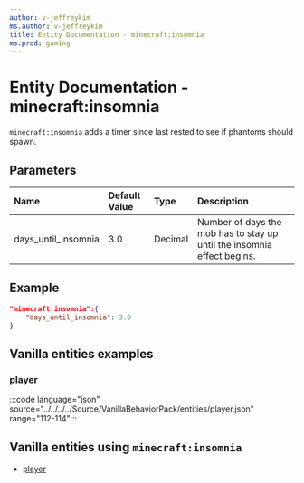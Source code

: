 ```yaml
---
author: v-jeffreykim
ms.author: v-jeffreykim
title: Entity Documentation - minecraft:insomnia
ms.prod: gaming
---
```


# Entity Documentation - minecraft:insomnia

`minecraft:insomnia` adds a timer since last rested to see if phantoms should spawn.

## Parameters

|Name |Default Value  |Type  |Description  |
|:----------|:----------|:----------|:----------|
| days_until_insomnia| 3.0| Decimal| Number of days the mob has to stay up until the insomnia effect begins. |

## Example

```json
"minecraft:insomnia":{
    "days_until_insomnia": 3.0
}
```

## Vanilla entities examples

### player

:::code language="json" source="../../../../Source/VanillaBehaviorPack/entities/player.json" range="112-114":::

## Vanilla entities using `minecraft:insomnia`

- [player](../../../../Source/VanillaBehaviorPack_Snippets/entities/player.md)